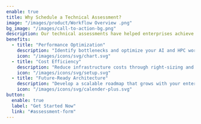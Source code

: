 ```yaml
---
enable: true
title: Why Schedule a Technical Assessment?
image: "/images/product/Workflow Overview .png"
bg_image: "/images/call-to-action-bg.png"
description: Our technical assessments have helped enterprises achieve up to 40% improvement in workload performance and 30% reduction in infrastructure costs.
benefits:
  - title: "Performance Optimization"
    description: "Identify bottlenecks and optimize your AI and HPC workloads for maximum throughput"
    icon: "/images/icons/svg/chart.svg"
  - title: "Cost Efficiency"
    description: "Reduce infrastructure costs through right-sizing and workload-appropriate resource allocation"
    icon: "/images/icons/svg/setup.svg"
  - title: "Future-Ready Architecture"
    description: "Develop a scalable roadmap that grows with your enterprise needs"
    icon: "/images/icons/svg/calender-plus.svg"
button:
  enable: true
  label: "Get Started Now"
  link: "#assessment-form"
---
```

